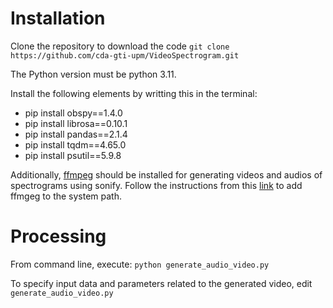 # Installation
Clone the repository to download the code
`git clone https://github.com/cda-gti-upm/VideoSpectrogram.git`

The Python version must be python 3.11.

Install the following elements by writting this in the terminal:
- pip install obspy==1.4.0
- pip install librosa==0.10.1
- pip install pandas==2.1.4
- pip install tqdm==4.65.0
- pip install psutil==5.9.8

Additionally, [ffmpeg](https://www.ffmpeg.org/download.html) should be installed for generating videos and audios of spectrograms using sonify. Follow 
the instructions from this [link](https://phoenixnap.com/kb/ffmpeg-windows) to add ffmgeg to the system path.

# Processing
From command line, execute:
`python generate_audio_video.py`

To specify input data and parameters related to the generated video, edit `generate_audio_video.py`